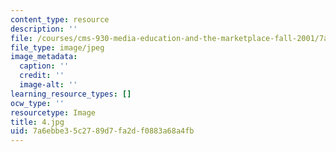 ```yaml
---
content_type: resource
description: ''
file: /courses/cms-930-media-education-and-the-marketplace-fall-2001/7a6ebbe35c2789d7fa2df0883a68a4fb_4.jpg
file_type: image/jpeg
image_metadata:
  caption: ''
  credit: ''
  image-alt: ''
learning_resource_types: []
ocw_type: ''
resourcetype: Image
title: 4.jpg
uid: 7a6ebbe3-5c27-89d7-fa2d-f0883a68a4fb
---
```

